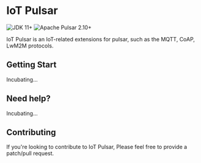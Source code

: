 # IoT Pulsar

![JDK 11+](https://img.shields.io/badge/JDK-%2011%2B-orange)
![Apache Pulsar 2.10+](https://img.shields.io/badge/Pulsar-2.10+-blue)

IoT Pulsar is an IoT-related extensions for pulsar, such as
the MQTT, CoAP, LwM2M protocols.

## Getting Start

Incubating...

## Need help?

Incubating...

## Contributing

If you're looking to contribute to IoT Pulsar, Please feel free to provide a patch/pull request.